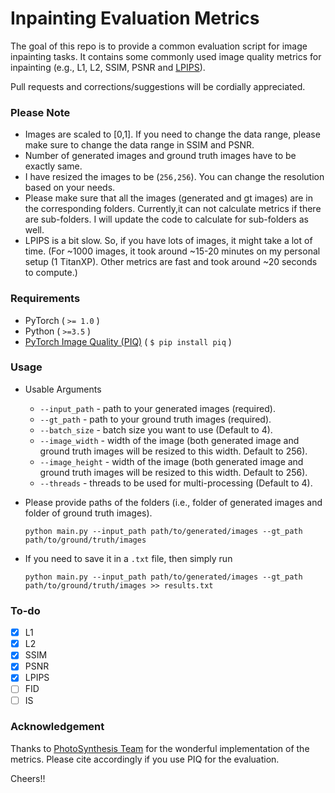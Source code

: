 # Inpainting Evaluation Metrics
The goal of this repo is to provide a common evaluation script for image inpainting tasks. It contains some commonly used image quality metrics for inpainting (e.g., L1, L2, SSIM, PSNR and [LPIPS](https://github.com/richzhang/PerceptualSimilarity)). 

Pull requests and  corrections/suggestions will be cordially appreciated. 

### Please Note
- Images are scaled to [0,1]. If you need to change the data range, please make sure to change the data range in SSIM and PSNR.
- Number of generated images and ground truth images have to be exactly same. 
- I have resized the images to be (`256,256`). You can change the resolution based on your needs.
- Please make sure that all the images (generated and gt images) are in the corresponding folders. Currently,it can not calculate metrics if there are sub-folders. I will update the code to calculate for sub-folders as well. 
- LPIPS is a bit slow. So, if you have lots of images, it might take a lot of time. (For ~1000 images, it took around ~15-20 minutes on my personal setup (1 TitanXP). Other metrics are fast and took around ~20 seconds to compute.)

### Requirements
- PyTorch ( `>= 1.0` )
- Python ( `>=3.5` )
- [PyTorch Image Quality (PIQ)](https://github.com/photosynthesis-team/piq) ( `$ pip install piq` )

### Usage
- Usable Arguments
  - `--input_path` - path to your generated images (required).
  - `--gt_path` - path to your ground truth images (required).
  - `--batch_size` - batch size you want to use (Default to 4).
  - `--image_width` - width of the image (both generated image and ground truth images will be resized to this width. Default to 256).
  - `--image_height` - width of the image (both generated image and ground truth images will be resized to this width. Default to 256).
  - `--threads` - threads to be used for multi-processing (Default to 4).


- Please provide paths of the folders (i.e., folder of generated images and folder of ground truth images).

    `python main.py --input_path path/to/generated/images --gt_path path/to/ground/truth/images`

- If you need to save it in a `.txt` file, then simply run

    `python main.py --input_path path/to/generated/images --gt_path path/to/ground/truth/images >> results.txt`

### To-do
- [x] L1
- [x] L2
- [x] SSIM
- [x] PSNR
- [x] LPIPS
- [ ] FID
- [ ] IS

### Acknowledgement
Thanks to [PhotoSynthesis Team](https://github.com/photosynthesis-team/piq) for the wonderful implementation of the metrics. Please cite accordingly if you use PIQ for the evaluation.

Cheers!!

